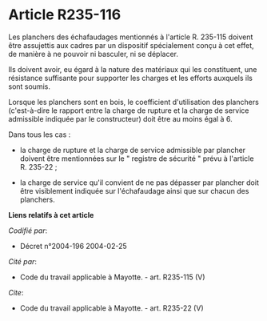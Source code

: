 # Article R235-116

Les planchers des échafaudages mentionnés à l'article R. 235-115 doivent être assujettis aux cadres par un dispositif
spécialement conçu à cet effet, de manière à ne pouvoir ni basculer, ni se déplacer. 

Ils doivent avoir, eu égard à la nature des matériaux qui les constituent, une résistance suffisante pour supporter les
charges et les efforts auxquels ils sont soumis. 

Lorsque les planchers sont en bois, le coefficient d'utilisation des planchers (c'est-à-dire le rapport entre la charge de
rupture et la charge de service admissible indiquée par le constructeur) doit être au moins égal à 6. 

Dans tous les cas :

- la charge de rupture et la charge de service admissible par plancher doivent être mentionnées sur le " registre de sécurité
" prévu à l'article R. 235-22 ;

- la charge de service qu'il convient de ne pas dépasser par plancher doit être visiblement indiquée sur l'échafaudage ainsi
que sur chacun des planchers.

**Liens relatifs à cet article**

_Codifié par_:

  - Décret n°2004-196 2004-02-25

_Cité par_:

  - Code du travail applicable à Mayotte. - art. R235-115 (V)

_Cite_:

  - Code du travail applicable à Mayotte. - art. R235-22 (V)
